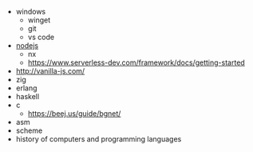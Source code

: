 * windows
  * winget
  * git
  * vs code
* [nodejs](https://nodejs.org/en/download/package-manager)
  * nx
  * https://www.serverless-dev.com/framework/docs/getting-started
* http://vanilla-js.com/
* zig
* erlang
* haskell
* c
  * https://beej.us/guide/bgnet/ 
* asm
* scheme
* history of computers and programming languages
